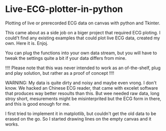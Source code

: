 # Live-ECG-plotter-in-python
Plotting of live or prerecorded ECG data on canvas with python and Tkinter. 

This came about as a side job on a biger project that required ECG ploting. 
I could't find any existing examples that could plot live ECG data, created my own. 
Here it is. Enjoj.

You can plug the functions into your own data stream, but you will have to tweak the settings quite a bit if your data differs from mine. 

!!!! Please note that this was never intended to work as an of-the-shelf, plug and play solution, but rather as a proof of concept !!!!

WARNING: My data is quite dirty and noisy and maybe even vrong. 
I don't know. We hacked an Chinese ECG reader, that came with excelet software that produces way better resoults than this. 
But wee needed raw data, long stroy short, mesurements might be misinterprited but the ECG form in there, and this is good enough for me. 

I first tried to implement it in matplotlib, but couldn't get the old data to be erased on the go. 
So I started drawing lines on the empty canvas and it works. 

